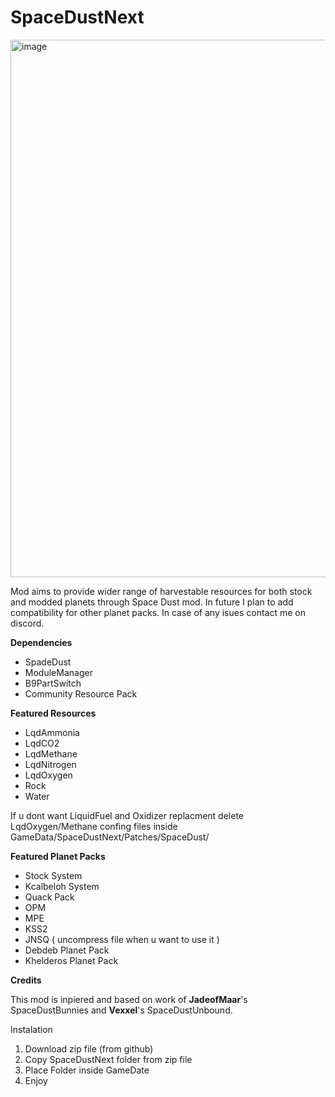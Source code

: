# **SpaceDustNext**

<img width="1075" height="860" alt="image" src="https://github.com/user-attachments/assets/7e216176-4a48-4496-9d74-4a512bc4e9f2" />

Mod aims to provide wider range of harvestable resources for both stock and modded planets through Space Dust mod. In future I plan to add compatibility for other planet packs. In case of any isues contact me on discord.

**Dependencies**

* SpadeDust
* ModuleManager
* B9PartSwitch
* Community Resource Pack

**Featured Resources**

* LqdAmmonia
* LqdCO2
* LqdMethane
* LqdNitrogen
* LqdOxygen
* Rock
* Water

If u dont want LiquidFuel and Oxidizer replacment delete LqdOxygen/Methane confing files inside GameData/SpaceDustNext/Patches/SpaceDust/

**Featured Planet Packs**

* Stock System
* Kcalbeloh System
* Quack Pack
* OPM
* MPE
* KSS2
* JNSQ ( uncompress file when u want to use it )
* Debdeb Planet Pack 
* Khelderos Planet Pack

**Credits**

This mod is inpiered and based on work of **JadeofMaar**'s SpaceDustBunnies and **Vexxel**'s SpaceDustUnbound.

Instalation

1. Download zip file (from github)
2. Copy SpaceDustNext folder from zip file
3. Place Folder inside GameDate
4. Enjoy
